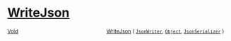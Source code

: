 # [WriteJson](./FeatureDescriptorTJsonConverter-100664027.md)



<sub>[Void](https://docs.microsoft.com/en-us/dotnet/api/System.Void)</sub><img width=200/><sub>[WriteJson](./FeatureDescriptorTJsonConverter-100664027.md) ( [`JsonWriter`](./FeatureDescriptorTJsonConverter-100664027.md), [`Object`](https://docs.microsoft.com/en-us/dotnet/api/System.Object), [`JsonSerializer`](./FeatureDescriptorTJsonConverter-100664027.md) )</sub><br>


